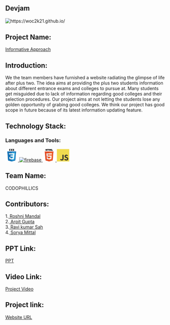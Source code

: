 ## Devjam 
<p align="left"><img align="center" src="https://cdn.jsdelivr.net/npm/simple-icons@3.0.1/icons/dev-dot-to.svg" alt="https://woc2k21.github.io/" height="30" width="40" /></a>


## Project Name: 
 [Informative Approach](https://niraj-gupta26.github.io/informative-approach/)


## Introduction:
We the team members have furnished a website radiating the glimpse 
of life after plus two. The idea aims at providing the plus two students 
information about different entrance exams and colleges to pursue at. Many 
students get misguided due to lack of information regarding good colleges and 
their selection procedures. Our project aims at not letting the students lose any 
golden opportunity of grabing good colleges.
 We think our project has good scope in future because of its latest 
information updating feature.



## Technology Stack:
<h3 align="left">Languages and Tools:</h3>
<p align="left"> <a href="https://www.w3schools.com/css/" target="_blank"> <img src="https://raw.githubusercontent.com/devicons/devicon/master/icons/css3/css3-original-wordmark.svg" alt="css3" width="40" height="40"/> </a> <a href="https://firebase.google.com/" target="_blank"> <img src="https://www.vectorlogo.zone/logos/firebase/firebase-icon.svg" alt="firebase" width="40" height="40"/> </a> <a href="https://www.w3.org/html/" target="_blank"> <img src="https://raw.githubusercontent.com/devicons/devicon/master/icons/html5/html5-original-wordmark.svg" alt="html5" width="40" height="40"/> </a> <a href="https://developer.mozilla.org/en-US/docs/Web/JavaScript" target="_blank"> <img src="https://raw.githubusercontent.com/devicons/devicon/master/icons/javascript/javascript-original.svg" alt="javascript" width="40" height="40"/> </a> </p>


## Team Name:
  CODOPHILLICS


## Contributors:

1.[ Roshni Mandal](https://github.com/Roshni-Mandal/)\
2.[ Arpit Gupta](https://github.com/Arpitgupta1014)\
3.[ Ravi kumar Sah](https://github.com/ravi92647)\
4.[ Sorya Mittal](https://github.com/Shorya269)

## PPT Link:
[PPT](https://drive.google.com/file/d/1c7dff8OXVvcoZnT1pm2WrVJKX1V8Zgu5/view?usp=sharing)
## Video Link:
[Project Video](https://drive.google.com/file/d/1ZjNFThDTYhFmYTbl_wDUQrtPKZT1IjKZ/view?usp=sharing)

## Project link:
[Website URL](https://niraj-gupta26.github.io/informative-approach/)
